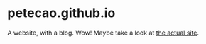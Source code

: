 # petecao.github.io

A website, with a blog. Wow! Maybe take a look at [the actual site](https://petecao.github.io).